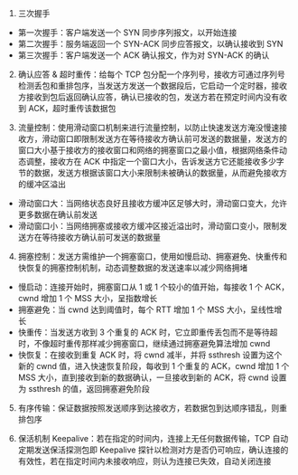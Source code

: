 1. 三次握手

- 第一次握手：客户端发送一个 SYN 同步序列报文，以开始连接
- 第二次握手：服务端返回一个 SYN-ACK 同步应答报文，以确认接收到 SYN
- 第三次握手：客户端发送一个 ACK 确认报文，作为对 SYN-ACK 的确认

2. 确认应答 & 超时重传：给每个 TCP 包分配一个序列号，接收方可通过序列号检测丢包和重排包序，当发送方发送一个数据段后，它启动一个定时器，接收方接收到包后返回确认应答，确认已接收的包，发送方若在预定时间内没有收到 ACK，超时重传该数据包

3. 流量控制：使用滑动窗口机制来进行流量控制，以防止快速发送方淹没慢速接收方，滑动窗口即限制发送方在等待接收方确认前可发送的数据量，发送方的窗口大小基于接收方的接收窗口和网络的拥塞窗口之最小值，根据网络条件动态调整，接收方在 ACK 中指定一个窗口大小，告诉发送方它还能接收多少字节的数据，发送方根据该窗口大小来限制未被确认的数据量，从而避免接收方的缓冲区溢出

- 滑动窗口大：当网络状态良好且接收方缓冲区足够大时，滑动窗口变大，允许更多数据在确认前发送
- 滑动窗口小：当网络拥塞或接收方缓冲区接近溢出时，滑动窗口变小，限制发送方在等待接收方确认前可发送的数据量

4. 拥塞控制：发送方需维护一个拥塞窗口，使用如慢启动、拥塞避免、快重传和快恢复的拥塞控制机制，动态调整数据的发送速率以减少网络拥堵

- 慢启动：连接开始时，拥塞窗口从 1 或 1 个较小的值开始，每接收 1 个 ACK，cwnd 增加 1 个 MSS 大小，呈指数增长
- 拥塞避免：当 cwnd 达到阈值时，每个 RTT 增加 1 个 MSS 大小，呈线性增长
- 快重传：当发送方收到 3 个重复的 ACK 时，它立即重传丢包而不是等待超时，不像超时重传那样减少拥塞窗口，继续通过拥塞避免算法增加 cwnd
- 快恢复：在接收到重复 ACK 时，将 cwnd 减半，并将 ssthresh 设置为这个新的 cwnd 值，进入快速恢复阶段，每收到 1 个重复的 ACK，cwnd 增加 1 个 MSS 大小，直到接收到新的数据确认，一旦接收到新的 ACK，将 cwnd 设置为 ssthresh 的值，返回拥塞避免阶段

5. 有序传输：保证数据按照发送顺序到达接收方，若数据包到达顺序错乱，则重排包序

6. 保活机制 Keepalive：若在指定的时间内，连接上无任何数据传输，TCP 自动定期发送保活探测包即 Keepalive 探针以检测对方是否仍可响应，确认连接的有效性，若在指定时间内未接收响应，则认为连接已失效，自动关闭连接
